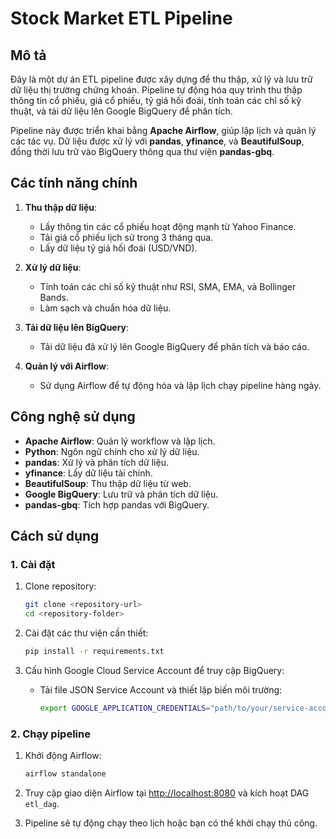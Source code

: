 # Stock Market ETL Pipeline

## Mô tả
Đây là một dự án ETL pipeline được xây dựng để thu thập, xử lý và lưu trữ dữ liệu thị trường chứng khoán. Pipeline tự động hóa quy trình thu thập thông tin cổ phiếu, giá cổ phiếu, tỷ giá hối đoái, tính toán các chỉ số kỹ thuật, và tải dữ liệu lên Google BigQuery để phân tích.

Pipeline này được triển khai bằng **Apache Airflow**, giúp lập lịch và quản lý các tác vụ. Dữ liệu được xử lý với **pandas**, **yfinance**, và **BeautifulSoup**, đồng thời lưu trữ vào BigQuery thông qua thư viện **pandas-gbq**.

## Các tính năng chính
1. **Thu thập dữ liệu**:
   - Lấy thông tin các cổ phiếu hoạt động mạnh từ Yahoo Finance.
   - Tải giá cổ phiếu lịch sử trong 3 tháng qua.
   - Lấy dữ liệu tỷ giá hối đoái (USD/VND).

2. **Xử lý dữ liệu**:
   - Tính toán các chỉ số kỹ thuật như RSI, SMA, EMA, và Bollinger Bands.
   - Làm sạch và chuẩn hóa dữ liệu.

3. **Tải dữ liệu lên BigQuery**:
   - Tải dữ liệu đã xử lý lên Google BigQuery để phân tích và báo cáo.

4. **Quản lý với Airflow**:
   - Sử dụng Airflow để tự động hóa và lập lịch chạy pipeline hàng ngày.

## Công nghệ sử dụng
- **Apache Airflow**: Quản lý workflow và lập lịch.
- **Python**: Ngôn ngữ chính cho xử lý dữ liệu.
- **pandas**: Xử lý và phân tích dữ liệu.
- **yfinance**: Lấy dữ liệu tài chính.
- **BeautifulSoup**: Thu thập dữ liệu từ web.
- **Google BigQuery**: Lưu trữ và phân tích dữ liệu.
- **pandas-gbq**: Tích hợp pandas với BigQuery.

## Cách sử dụng
### 1. Cài đặt
1. Clone repository:
   ```bash
   git clone <repository-url>
   cd <repository-folder>
   ```

2. Cài đặt các thư viện cần thiết:
   ```bash
   pip install -r requirements.txt
   ```

3. Cấu hình Google Cloud Service Account để truy cập BigQuery:
   - Tải file JSON Service Account và thiết lập biến môi trường:
     ```bash
     export GOOGLE_APPLICATION_CREDENTIALS="path/to/your/service-account-file.json"
     ```

### 2. Chạy pipeline
1. Khởi động Airflow:
   ```bash
   airflow standalone
   ```

2. Truy cập giao diện Airflow tại [http://localhost:8080](http://localhost:8080) và kích hoạt DAG `etl_dag`.

3. Pipeline sẽ tự động chạy theo lịch hoặc bạn có thể khởi chạy thủ công.

